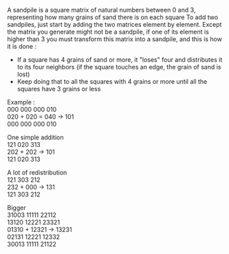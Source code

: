 A sandpile is a square matrix of natural numbers between 0 and 3, representing how many grains of sand there is on each square
To add two sandpiles, just start by adding the two matrices element by element. Except the matrix you generate might not be a sandpile, if one of its element is higher than 3 you must transform this matrix into a sandpile, and this is how it is done :
- If a square has 4 grains of sand or more, it "loses" four and distributes it to its four neighbors (if the square touches an edge, the grain of sand is lost)
- Keep doing that to all the squares with 4 grains or more until all the squares have 3 grains or less

Example :  
000   000   000    010  
020 + 020 = 040 -> 101  
000   000   000    010  

One simple addition  
121   020    313  
202 + 202 -> 101  
121   020    313  

A lot of redistribution  
121   303    212  
232 + 000 -> 131  
121   303    212  

Bigger  
31003   11111    22112  
13120   12221    23321  
01310 + 12321 -> 13231  
02131   12221    12332  
30013   11111    21122  
